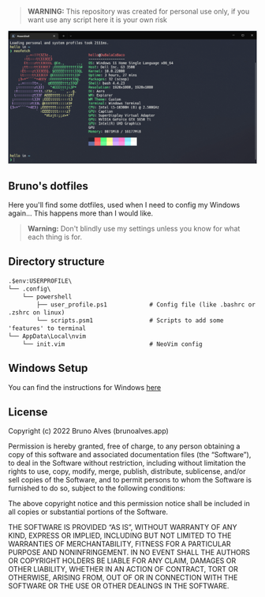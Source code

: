 > **WARNING:** This repository was created for personal use only, if you want
> use any script here it is your own risk

![terminal screenshot](./images/screenshot.png)


Bruno's dotfiles
----

Here you'll find some dotfiles, used when I need to config my Windows again... This happens more
than I would like.

> **Warning:** Don't blindly use my settings unless you know for what each thing
is for.

## Directory structure

    .$env:USERPROFILE\
    └── .config\
        └── powershell
            ├── user_profile.ps1        	# Config file (like .bashrc or .zshrc on linux)
            └── scripts.psm1		        # Scripts to add some 'features' to terminal
    └── AppData\Local\nvim
    	└── init.vim                        # NeoVim config

## Windows Setup

You can find the instructions for Windows [here](WindowsPostInstall.md)


## License
Copyright (c) 2022 Bruno Alves (brunoalves.app)

Permission is hereby granted, free of charge, to any person obtaining a copy of this software and associated documentation files (the “Software”), to deal in the Software without restriction, including without limitation the rights to use, copy, modify, merge, publish, distribute, sublicense, and/or sell copies of the Software, and to permit persons to whom the Software is furnished to do so, subject to the following conditions:

The above copyright notice and this permission notice shall be included in all copies or substantial portions of the Software.

THE SOFTWARE IS PROVIDED “AS IS”, WITHOUT WARRANTY OF ANY KIND, EXPRESS OR IMPLIED, INCLUDING BUT NOT LIMITED TO THE WARRANTIES OF MERCHANTABILITY, FITNESS FOR A PARTICULAR PURPOSE AND NONINFRINGEMENT. IN NO EVENT SHALL THE AUTHORS OR COPYRIGHT HOLDERS BE LIABLE FOR ANY CLAIM, DAMAGES OR OTHER LIABILITY, WHETHER IN AN ACTION OF CONTRACT, TORT OR OTHERWISE, ARISING FROM, OUT OF OR IN CONNECTION WITH THE SOFTWARE OR THE USE OR OTHER DEALINGS IN THE SOFTWARE.

